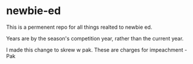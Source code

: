 # newbie-ed

This is a permenent repo for all things realted to newbie ed. 

Years are by the season's competition year, rather than the current year. 

I made this change to skrew w pak. 
  These are charges for impeachment - Pak
